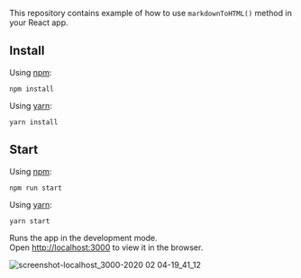 This repository contains example of how to use `markdownToHTML()` method in your React app.

## Install

Using [npm](https://www.npmjs.com):

`npm install`

Using [yarn](https://classic.yarnpkg.com):

`yarn install`

## Start

Using [npm](https://www.npmjs.com):

`npm run start`

Using [yarn](https://classic.yarnpkg.com):

`yarn start`


Runs the app in the development mode.<br />
Open [http://localhost:3000](http://localhost:3000) to view it in the browser.

![screenshot-localhost_3000-2020 02 04-19_41_12](https://user-images.githubusercontent.com/32493105/73771119-5ece7580-4786-11ea-82c6-eeac6a35ed88.png)
